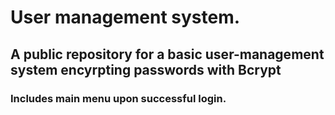 # User management system.
## A public repository for a basic user-management system encyrpting passwords with Bcrypt
### Includes main menu upon successful login.